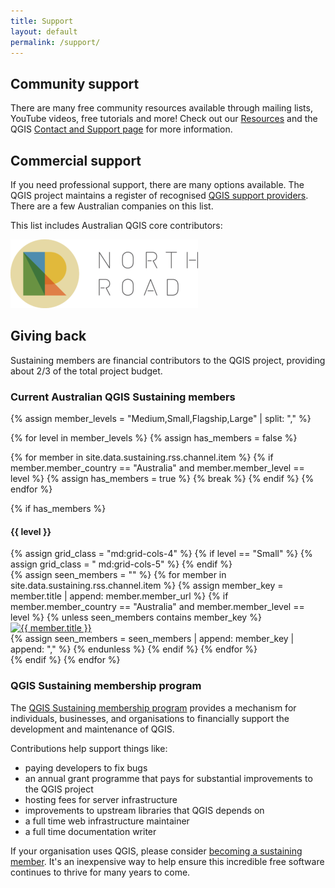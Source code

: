 ```yaml
---
title: Support
layout: default
permalink: /support/
---
```


<div>
  <h2>Community support</h2>
  <p>There are many free community resources available through mailing lists, YouTube videos, free tutorials and more! Check out our <a href="../resources">Resources</a> and the QGIS <a href="https://qgis.org/resources/support/" target="_blank">Contact and Support page</a> for more information.</p>

  <h2>Commercial support</h2>
  <p>If you need professional support, there are many options available. The QGIS project maintains a register of recognised <a href="https://qgis.org/resources/support/commercial-support/" target="_blank">QGIS support providers</a>. There are a few Australian companies on this list.</p>

  <p>This list includes Australian QGIS core contributors:</p>

  <div class="core-contrib">
   <a href="https://north-road.com/" target="_blank"><img src="/assets/img/support/logo_org_northroad.png" alt="NorthRoad logo"/></a>
   </div>


  <h2>Giving back</h2>

  <p>Sustaining members are financial contributors to the QGIS project, providing about 2/3 of the total project budget.</p>
  <h3>Current Australian QGIS Sustaining members</h3>

{% assign member_levels = "Medium,Small,Flagship,Large" | split: "," %}

{% for level in member_levels %}
  {% assign has_members = false %}

  {% for member in site.data.sustaining.rss.channel.item %}
    {% if member.member_country == "Australia" and member.member_level == level %}
      {% assign has_members = true %}
      {% break %}
    {% endif %}
  {% endfor %}

  {% if has_members %}
    <div class="icon-group mb-8">
      <h4>{{ level }}</h4>
      {% assign grid_class = "md:grid-cols-4" %}
      {% if level == "Small" %}
        {% assign grid_class = " md:grid-cols-5" %}
      {% endif %}
      <div class="grid grid-cols-2 sm:grid-cols-3 {{ grid_class }}">
        {% assign seen_members = "" %}
        {% for member in site.data.sustaining.rss.channel.item %}
          {% assign member_key = member.title | append: member.member_url %}
          {% if member.member_country == "Australia" and member.member_level == level %}
            {% unless seen_members contains member_key %}
              <div class="sustaining-members">
                <a href="{{ member.member_url }}" target="_blank">
                  <img src="{{ member.image_url }}" alt="{{ member.title }}">
                </a>
              </div>
              {% assign seen_members = seen_members | append: member_key | append: "," %}
            {% endunless %}
          {% endif %}
        {% endfor %}
      </div>
    </div>
  {% endif %}
{% endfor %}


  <h3>QGIS Sustaining membership program</h3>
  <div class="mb-8">
      <p>
        The <a href="https://qgis.org/funding/membership" target="_blank">QGIS Sustaining membership program</a> provides a mechanism for individuals, businesses, and organisations to financially support the development and maintenance of QGIS.
      </p>
    <div>Contributions help support things like:
      <ul>
        <li>paying developers to fix bugs</li>
        <li>an annual grant programme that pays for substantial improvements to the QGIS project</li>
        <li>hosting fees for server infrastructure</li>
        <li>improvements to upstream libraries that QGIS depends on</li>
        <li>a full time web infrastructure maintainer</li>
        <li>a full time documentation writer</li>
      </ul>
    </div>
    <p>If your organisation uses QGIS, please consider <a href="https://qgis.org/funding/membership/#how-become-a-sustaining-member" target="_blank">becoming a sustaining member</a>. It's an inexpensive way to help ensure this incredible free software continues to thrive for many years to come.</p>
  </div>



</div>
